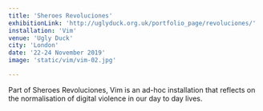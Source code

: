 ```yaml
---
title: 'Sheroes Revoluciones'
exhibitionLink: 'http://uglyduck.org.uk/portfolio_page/revoluciones/'
installation: 'Vim'
venue: 'Ugly Duck'
city: 'London'
date: '22-24 November 2019'
image: 'static/vim/vim-02.jpg'

---
```


Part of Sheroes Revoluciones, Vim is an ad-hoc installation that
reflects on the normalisation of digital violence in our day to day lives.